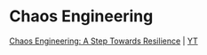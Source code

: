 # Chaos Engineering

[Chaos Engineering: A Step Towards Resilience](https://re-deploy.io/videos/16-jones.html) | [YT](https://www.youtube.com/watch?v=qyzymLlj9ag)
